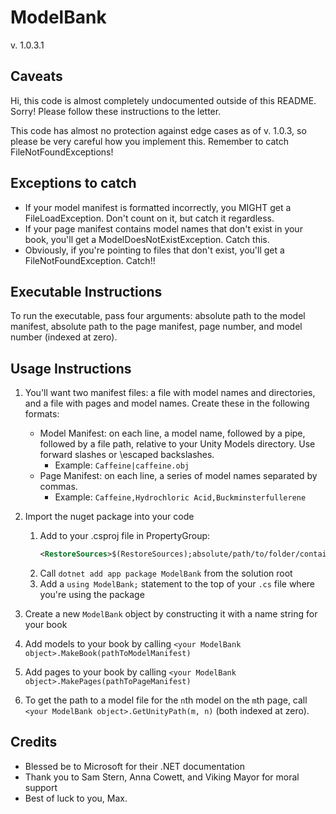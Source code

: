 # ModelBank
v. 1.0.3.1

## Caveats
Hi, this code is almost completely undocumented outside of this README. Sorry! Please follow these instructions to the letter.

This code has almost no protection against edge cases as of v. 1.0.3, so please be very careful how you implement this. Remember to catch FileNotFoundExceptions!

## Exceptions to catch
* If your model manifest is formatted incorrectly, you MIGHT get a FileLoadException. Don't count on it, but catch it regardless.
* If your page manifest contains model names that don't exist in your book, you'll get a ModelDoesNotExistException. Catch this. 
* Obviously, if you're pointing to files that don't exist, you'll get a FileNotFoundException. Catch!!

## Executable Instructions
To run the executable, pass four arguments: absolute path to the model manifest, absolute path to the page manifest, page number, and model number (indexed at zero).

## Usage Instructions
1. You'll want two manifest files: a file with model names and directories, and a file with pages and model names. Create these in the following formats:
    * Model Manifest: on each line, a model name, followed by a pipe, followed by a file path, relative to your Unity Models directory. Use forward slashes or \\escaped backslashes.
        * Example: `Caffeine|caffeine.obj`
    * Page Manifest: on each line, a series of model names separated by commas.
        * Example: `Caffeine,Hydrochloric Acid,Buckminsterfullerene`
2. Import the nuget package into your code
    1. Add to your .csproj file in PropertyGroup:  
       ```xml
       <RestoreSources>$(RestoreSources);absolute/path/to/folder/containing/package;https://api.nuget.org/v3/index.json</RestoreSources>
       ```
    2. Call `dotnet add app package ModelBank` from the solution root
    3. Add a `using ModelBank;` statement to the top of your `.cs` file where you're using the package

3. Create a new `ModelBank` object by constructing it with a name string for your book
4. Add models to your book by calling `<your ModelBank object>.MakeBook(pathToModelManifest)`
5. Add pages to your book by calling `<your ModelBank object>.MakePages(pathToPageManifest)`
6. To get the path to a model file for the `n`th model on the `m`th page, call `<your ModelBank object>.GetUnityPath(m, n)` (both indexed at zero).

## Credits
* Blessed be to Microsoft for their .NET documentation
* Thank you to Sam Stern, Anna Cowett, and Viking Mayor for moral support
* Best of luck to you, Max.
